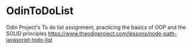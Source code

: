 # OdinToDoList
Odin Project's To do list assignment, practicing the basics of OOP and the SOLID principles
https://www.theodinproject.com/lessons/node-path-javascript-todo-list
